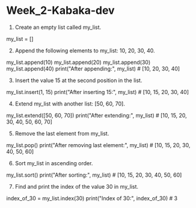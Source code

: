 # Week_2-Kabaka-dev

1. Create an empty list called my_list.

my_list = []


2. Append the following elements to my_list: 10, 20, 30, 40.

my_list.append(10)
my_list.append(20)
my_list.append(30)
my_list.append(40)
print("After appending:", my_list)  # [10, 20, 30, 40]


3. Insert the value 15 at the second position in the list.

my_list.insert(1, 15)
print("After inserting 15:", my_list)  # [10, 15, 20, 30, 40]


4. Extend my_list with another list: [50, 60, 70].

my_list.extend([50, 60, 70])
print("After extending:", my_list)  # [10, 15, 20, 30, 40, 50, 60, 70]


5. Remove the last element from my_list.

my_list.pop()
print("After removing last element:", my_list)  # [10, 15, 20, 30, 40, 50, 60]


6. Sort my_list in ascending order.

my_list.sort()
print("After sorting:", my_list)  # [10, 15, 20, 30, 40, 50, 60]


7. Find and print the index of the value 30 in my_list.

index_of_30 = my_list.index(30)
print("Index of 30:", index_of_30)  # 3

